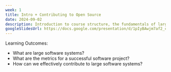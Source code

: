 ```yaml
---
week: 1
title: Intro + Contributing to Open Source
date: 2024-09-02
description: Introduction to course structure, the fundamentals of large software systems, and how to effectively contribute to large software systems.
googleSlidesUrl: https://docs.google.com/presentation/d/1pIyBAwjm7af2_cfhFjvdOyHESBxEkYNhV5pYWHSextU/
---
```


Learning Outcomes:

- What are large software systems?
- What are the metrics for a successful software project?
- How can we effectively contribute to large software systems?
